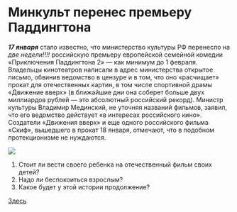 # Минкульт перенес премьеру Паддингтона
***17 января***
стало известно, что министерство культуры РФ перенесло на 
*две недели!!!!* российскую премьеру европейской семейной комедии «Приключения Паддингтона 2» — как минимум до 1 февраля. Владельцы кинотеатров написали в адрес министерства открытое письмо, обвинив ведомство в цензуре и в том, что оно «расчищает» прокат для отечественных картин, в том числе спортивной драмы «Движение вверх» (в ближайшие дни она соберет больше двух миллиардов рублей — это абсолютный российский рекорд). Министр культуры Владимир Мединский, не уточняя названий фильмов, заявил, что его ведомство действует «в интересах российского кино». Создатели «Движения вверх» и еще одного российского фильма «Скиф», вышедшего в прокат 18 января, отмечают, что в подобном протекционизме не нуждаются.


![](https://meduza.io/image/attachments/images/002/751/713/large/p31nU2lmyVaGo6Si9Y5StA.jpg)

1. Стоит ли вести своего ребенка на отечественный фильм своих детей? 
2. Надо ли беспокоиться взрослым? 
3. Какое будет у этой истории продолжение? 

[Здесь](https://meduza.io/feature/2018/01/18/minkult-perenes-premieru-paddingtona-chtoby-podderzhat-otechestvennoe-kino-kinoteatry-pishut-vozmuschennye-pisma-a-bondarchuk-zaschischaet-medinskogo "Об этом рассказывает Медуза") 
